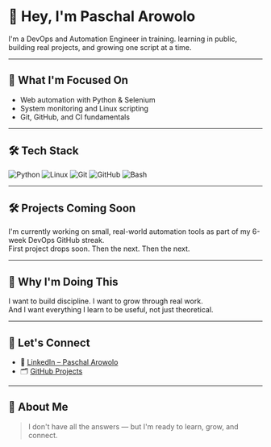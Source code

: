 # 👋 Hey, I'm Paschal Arowolo

I'm a DevOps and Automation Engineer in training. learning in public, building real projects, and growing one script at a time.

---

## 🚀 What I'm Focused On
- Web automation with Python & Selenium
- System monitoring and Linux scripting
- Git, GitHub, and CI fundamentals

---

## 🛠 Tech Stack
![Python](https://img.shields.io/badge/-Python-3776AB?style=flat&logo=python&logoColor=white)
![Linux](https://img.shields.io/badge/-Linux-FCC624?style=flat&logo=linux&logoColor=black)
![Git](https://img.shields.io/badge/-Git-F05032?style=flat&logo=git&logoColor=white)
![GitHub](https://img.shields.io/badge/-GitHub-181717?style=flat&logo=github&logoColor=white)
![Bash](https://img.shields.io/badge/-Bash-4EAA25?style=flat&logo=gnu-bash&logoColor=white)

---

## 🛠 Projects Coming Soon
I'm currently working on small, real-world automation tools as part of my 6-week DevOps GitHub streak.  
First project drops soon. Then the next. Then the next.

---

## 📌 Why I'm Doing This
I want to build discipline. I want to grow through real work.  
And I want everything I learn to be useful, not just theoretical.

---

## 🤝 Let's Connect
- 💼 [LinkedIn – Paschal Arowolo](https://www.linkedin.com/in/paschal-arowolo-05232a265)
- 🗂 [GitHub Projects](https://github.com/dev-paschall?tab=repositories)

---

## 🧭 About Me
> I don't have all the answers — but I'm ready to learn, grow, and connect.
